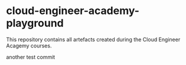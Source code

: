 # cloud-engineer-academy-playground

This repository contains all artefacts created during the Cloud Engineer Acagemy courses.

another test commit
